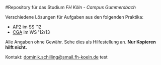 #Repository für das Studium
*FH Köln - Campus Gummersbach*

Verschiedene Lösungen für Aufgaben aus den folgenden Praktika:

* [AP2](http://www.gm.fh-koeln.de/~ehses/ap/) im SS '12
* [CGA](http://www.gm.fh-koeln.de/~hstl/CGA/12-13/) im WS '12/13

Alle Angaben ohne Gewähr. Sehe dies als Hilfestellung an. __Nur Kopieren hilft nicht.__

Kontakt: <dominik.schilling@smail.fh-koeln.de>
test
